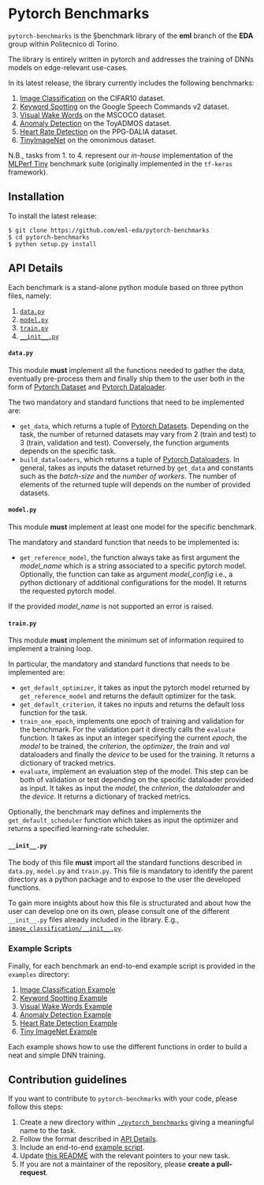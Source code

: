 # Pytorch Benchmarks
`pytorch-benchmarks` is the §benchmark library of the **eml** branch of the **EDA** group within Politecnico di Torino.

The library is entirely written in pytorch and addresses the training of DNNs models on edge-relevant use-cases.

In its latest release, the library currently includes the following benchmarks:
1. [Image Classification](./pytorch_benchmarks/image_classification/) on the CIFAR10 dataset.
2. [Keyword Spotting](./pytorch_benchmarks/keyword_spotting/) on the Google Speech Commands v2 dataset.
3. [Visual Wake Words](./pytorch_benchmarks/visual_wake_words/) on the MSCOCO dataset.
4. [Anomaly Detection](./pytorch_benchmarks/anomaly_detection/) on the ToyADMOS dataset.
5. [Heart Rate Detection](./pytorch_benchmarks/hr_detection/) on the PPG-DALIA dataset.
6. [TinyImageNet](./pytorch_benchmarks/tiny_imagenet/) on the omonimous dataset.

N.B., tasks from 1. to 4. represent our *in-house* implementation of the [MLPerf Tiny](https://github.com/mlcommons/tiny) benchmark suite (originally implemented in the `tf-keras` framework).

## Installation
To install the latest release:

```
$ git clone https://github.com/eml-eda/pytorch-benchmarks
$ cd pytorch-benchmarks
$ python setup.py install
```

## API Details
Each benchmark is a stand-alone python module based on three python files, namely:
1. [`data.py`](#datapy)
2. [`model.py`](#modelpy)
3. [`train.py`](#trainpy)
4. [`__init__.py`](#__init__py)

#### **`data.py`**
This module **must** implement all the functions needed to gather the data, eventually pre-process them and finally ship them to the user both in the form of [Pytorch Dataset](https://pytorch.org/docs/stable/data.html#torch.utils.data.Dataset) and [Pytorch Dataloader](https://pytorch.org/docs/stable/data.html#torch.utils.data.DataLoader).

The two mandatory and standard functions that need to be implemented are:
- `get_data`, which returns a tuple of [Pytorch Datasets](https://pytorch.org/docs/stable/data.html#torch.utils.data.Dataset). Depending on the task, the number of returned datasets may vary from 2 (train and test) to 3 (train, validation and test). Conversely, the function arguments depends on the specific task.
- `build_dataloaders`, which returns a tuple of [Pytorch Dataloaders](https://pytorch.org/docs/stable/data.html#torch.utils.data.DataLoader). In general, takes as inputs the dataset returned by `get_data` and constants such as the *batch-size* and the *number of workers*. The number of elements of the returned tuple will depends on the number of provided datasets.

#### **`model.py`**
This module **must** implement at least one model for the specific benchmark.

The mandatory and standard function that needs to be implemented is:
- `get_reference_model`, the function always take as first argument the *model_name* which is a string associated to a specific pytorch model. Optionally, the function can take as argument *model_config* i.e., a python dictionary of additional configurations for the model. It returns the requested pytorch model.

If the provided *model_name* is not supported an error is raised.

#### **`train.py`**
This module **must** implement the minimum set of information required to implement a training loop.

In particular, the mandatory and standard functions that needs to be implemented are:
- `get_default_optimizer`, it takes as input the pytorch model returned by `get_reference_model` and returns the default optimizer for the task. 
- `get_default_criterion`, it takes no inputs and returns the default loss function for the task.
- `train_one_epoch`, implements one epoch of training and validation for the benchmark. For the validation part it directly calls the `evaluate` function. It takes as input an integer specifying the current *epoch*, the *model* to be trained, the *criterion*, the *optimizer*, the *train* and *val* dataloaders and finally the *device* to be used for the training. It returns a dictionary of tracked metrics.
- `evaluate`, implement an evaluation step of the model. This step can be both of validation or test depending on the specific dataloader provided as input. It takes as input the *model*, the *criterion*, the *dataloader* and the *device*. It returns a dictionary of tracked metrics.

Optionally, the benchmark may defines and implements the `get_default_scheduler` function which takes as input the optimizer and returns a specified learning-rate scheduler.

#### **`__init__.py`**
The body of this file **must** import all the standard functions described in `data.py`, `model.py` and `train.py`.
This file is mandatory to identify the parent directory as a python package and to expose to the user the developed functions.

To gain more insights about how this file is structurated and about how the user can develop one on its own, please consult one of the different `__init__.py` files already included in the library. E.g., [`image_classification/__init__.py`](./pytorch_benchmarks/image_classification/__init__.py).

### Example Scripts
Finally, for each benchmark an end-to-end example script is provided in the `examples` directory:
1. [Image Classification Example](examples/image_classification_example.py)
2. [Keyword Spotting Example](examples/keyword_spotting_example.py)
3. [Visual Wake Words Example](examples/visual_wake_words_example.py)
4. [Anomaly Detection Example](examples/anomaly_detection_example.py)
5. [Heart Rate Detection Example](examples/hr_detection_example.py)
6. [Tiny ImageNet Example](examples/tiny_imagenet_example.py)

Each example shows how to use the different functions in order to build a neat and simple DNN training.

## Contribution guidelines
If you want to contribute to `pytorch-benchmarks` with your code, please follow this steps:
1. Create a new directory within [`./pytorch_benchmarks`](./pytorch_benchmarks/) giving a meaningful name to the task.
2. Follow the format described in [API Details](#api-details).
3. Include an end-to-end [example script](#example-scripts).
4. Update [this README](README.md) with the relevant pointers to your new task.
5. If you are not a maintainer of the repository, please **create a pull-request**.
